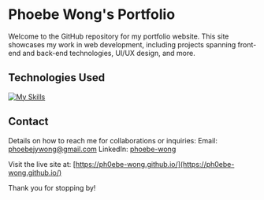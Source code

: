 # Phoebe Wong's Portfolio

Welcome to the GitHub repository for my portfolio website. This site showcases my work in web development, including projects spanning front-end and back-end technologies, UI/UX design, and more.

## Technologies Used
[![My Skills](https://skillicons.dev/icons?i=figma,js,html,css,materialui)](https://skillicons.dev)

## Contact
Details on how to reach me for collaborations or inquiries: 
Email: [phoebejywong@gmail.com](mailto:phoebejywong@gmail.com)
LinkedIn: [phoebe-wong](https://www.linkedin.com/in/phoebe-wong/)

Visit the live site at: [https://ph0ebe-wong.github.io/](https://ph0ebe-wong.github.io/)

Thank you for stopping by!
